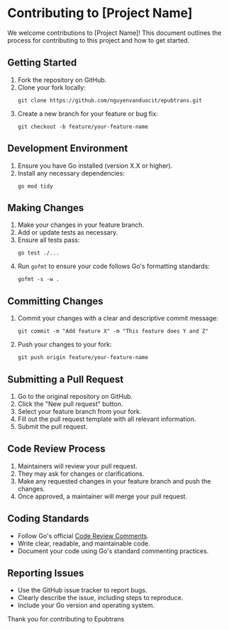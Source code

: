 # Contributing to [Project Name]

We welcome contributions to [Project Name]! This document outlines the process for contributing to this project and how to get started.

## Getting Started

1. Fork the repository on GitHub.
2. Clone your fork locally:
   ```
   git clone https://github.com/nguyenvanduocit/epubtrans.git
   ```
3. Create a new branch for your feature or bug fix:
   ```
   git checkout -b feature/your-feature-name
   ```

## Development Environment

1. Ensure you have Go installed (version X.X or higher).
2. Install any necessary dependencies:
   ```
   go mod tidy
   ```

## Making Changes

1. Make your changes in your feature branch.
2. Add or update tests as necessary.
3. Ensure all tests pass:
   ```
   go test ./...
   ```
4. Run `gofmt` to ensure your code follows Go's formatting standards:
   ```
   gofmt -s -w .
   ```

## Committing Changes

1. Commit your changes with a clear and descriptive commit message:
   ```
   git commit -m "Add feature X" -m "This feature does Y and Z"
   ```
2. Push your changes to your fork:
   ```
   git push origin feature/your-feature-name
   ```

## Submitting a Pull Request

1. Go to the original repository on GitHub.
2. Click the "New pull request" button.
3. Select your feature branch from your fork.
4. Fill out the pull request template with all relevant information.
5. Submit the pull request.

## Code Review Process

1. Maintainers will review your pull request.
2. They may ask for changes or clarifications.
3. Make any requested changes in your feature branch and push the changes.
4. Once approved, a maintainer will merge your pull request.

## Coding Standards

- Follow Go's official [Code Review Comments](https://github.com/golang/go/wiki/CodeReviewComments).
- Write clear, readable, and maintainable code.
- Document your code using Go's standard commenting practices.

## Reporting Issues

- Use the GitHub issue tracker to report bugs.
- Clearly describe the issue, including steps to reproduce.
- Include your Go version and operating system.

Thank you for contributing to Epubtrans
